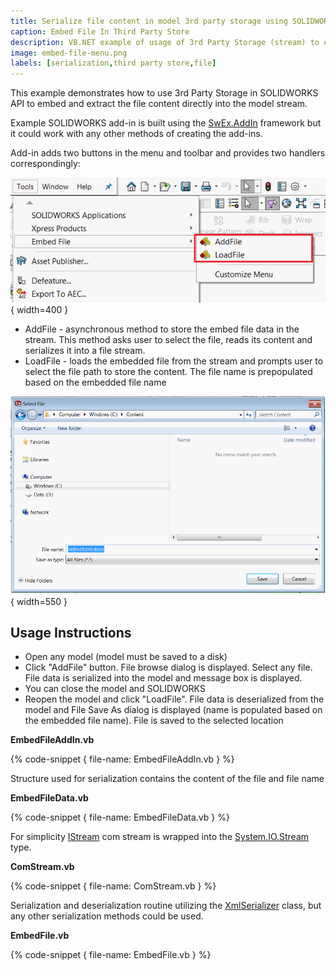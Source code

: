 ```yaml
---
title: Serialize file content in model 3rd party storage using SOLIDWORKS API
caption: Embed File In Third Party Store
description: VB.NET example of usage of 3rd Party Storage (stream) to embed and retrieve file content using SOLIDWORKS API and XmlSerializers within the model document
image: embed-file-menu.png
labels: [serialization,third party store,file]
---
```

This example demonstrates how to use 3rd Party Storage in SOLIDWORKS API to embed and extract the file content directly into the model stream.

Example SOLIDWORKS add-in is built using the [SwEx.AddIn](/labs/solidworks/swex/add-in/) framework but it could work with any other methods of creating the add-ins.

Add-in adds two buttons in the menu and toolbar and provides two handlers correspondingly: 

![Add-in menu](embed-file-menu.png){ width=400 }

* AddFile - asynchronous method to store the embed file data in the stream. This method asks user to select the file, reads its content and serializes it into a file stream.
* LoadFile - loads the embedded file from the stream and prompts user to select the file path to store the content. The file name is prepopulated based on the embedded file name

![Browse for save file path](select-save-path.png){ width=550 }

## Usage Instructions

* Open any model (model must be saved to a disk)
* Click "AddFile" button. File browse dialog is displayed. Select any file. File data is serialized into the model and message box is displayed.
* You can close the model and SOLIDWORKS
* Reopen the model and click "LoadFile". File data is deserialized from the model and File Save As dialog is displayed (name is populated based on the embedded file name). File is saved to the selected location

**EmbedFileAddIn.vb**

{% code-snippet { file-name: EmbedFileAddIn.vb } %}

Structure used for serialization contains the content of the file and file name

**EmbedFileData.vb**

{% code-snippet { file-name: EmbedFileData.vb } %}

For simplicity [IStream](https://docs.microsoft.com/en-us/windows/desktop/api/objidl/nn-objidl-istream) com stream is wrapped into the [System.IO.Stream](https://docs.microsoft.com/en-us/dotnet/api/system.io.stream?view=netframework-4.7.2) type.

**ComStream.vb**

{% code-snippet { file-name: ComStream.vb } %}

Serialization and deserialization routine utilizing the [XmlSerializer](https://docs.microsoft.com/en-us/dotnet/api/system.xml.serialization.xmlserializer?view=netframework-4.7.2) class, but any other serialization methods could be used.

**EmbedFile.vb**

{% code-snippet { file-name: EmbedFile.vb } %}
